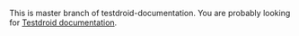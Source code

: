 This is master branch of testdroid-documentation. You are probably looking for [Testdroid documentation](http://bitbar.github.io/testdroid-documentation).
